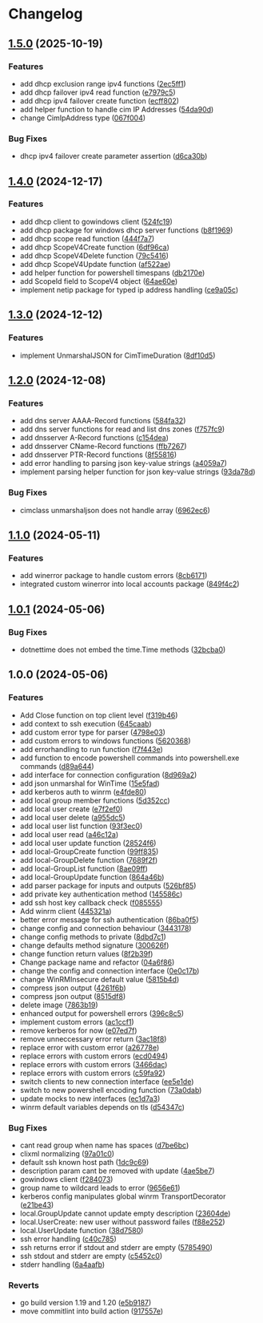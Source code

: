 # Changelog

## [1.5.0](https://github.com/d-strobel/gowindows/compare/v1.4.0...v1.5.0) (2025-10-19)


### Features

* add dhcp exclusion range ipv4 functions ([2ec5ff1](https://github.com/d-strobel/gowindows/commit/2ec5ff115ab750d2f3642b97b696c9cfd9cfee2d))
* add dhcp failover ipv4 read function ([e7979c5](https://github.com/d-strobel/gowindows/commit/e7979c5e19060e624841044d6ab8a2ea5d5442ac))
* add dhcp ipv4 failover create function ([ecff802](https://github.com/d-strobel/gowindows/commit/ecff8020cc91134c965e6ee2cdcc104a35bb1392))
* add helper function to handle cim IP Addresses ([54da90d](https://github.com/d-strobel/gowindows/commit/54da90d024cbd47aa6d2bb1b7565c39987fa987c))
* change CimIpAddress type ([067f004](https://github.com/d-strobel/gowindows/commit/067f004b1de87f08f5d215d0f1a775160476397e))


### Bug Fixes

* dhcp ipv4 failover create parameter assertion ([d6ca30b](https://github.com/d-strobel/gowindows/commit/d6ca30b3d431435a665d8b6e2c8a311406a3d217))

## [1.4.0](https://github.com/d-strobel/gowindows/compare/v1.3.0...v1.4.0) (2024-12-17)


### Features

* add dhcp client to gowindows client ([524fc19](https://github.com/d-strobel/gowindows/commit/524fc1950ff661b6b7868a59366cadb2b7ebb744))
* add dhcp package for windows dhcp server functions ([b8f1969](https://github.com/d-strobel/gowindows/commit/b8f196901ee3f9b8e2f48c860ca28b44f1610736))
* add dhcp scope read function ([444f7a7](https://github.com/d-strobel/gowindows/commit/444f7a757d181eb75415835363cf0287312fb26a))
* add dhcp ScopeV4Create function ([6df96ca](https://github.com/d-strobel/gowindows/commit/6df96ca444e4f7d8d1c35b552e117c3f9c1896c9))
* add dhcp ScopeV4Delete function ([79c5416](https://github.com/d-strobel/gowindows/commit/79c5416cf8773beb9a56fb72d054095b0234c10e))
* add dhcp ScopeV4Update function ([af522ae](https://github.com/d-strobel/gowindows/commit/af522ae0a74f4c5a9702f774466dd8ccf9ecaa60))
* add helper function for powershell timespans ([db2170e](https://github.com/d-strobel/gowindows/commit/db2170e5f63cd6457cdadb92f070ddd74ff30fa2))
* add ScopeId field to ScopeV4 object ([64ae60e](https://github.com/d-strobel/gowindows/commit/64ae60e922e5d514ed9b3718a842a86d1de92082))
* implement netip package for typed ip address handling ([ce9a05c](https://github.com/d-strobel/gowindows/commit/ce9a05cc5b85eed874ad4774772f8953acda1785))

## [1.3.0](https://github.com/d-strobel/gowindows/compare/v1.2.0...v1.3.0) (2024-12-12)


### Features

* implement UnmarshalJSON for CimTimeDuration ([8df10d5](https://github.com/d-strobel/gowindows/commit/8df10d5659264908b3d94e278f63cb0af0b398bd))

## [1.2.0](https://github.com/d-strobel/gowindows/compare/v1.1.0...v1.2.0) (2024-12-08)


### Features

* add dns server AAAA-Record functions ([584fa32](https://github.com/d-strobel/gowindows/commit/584fa323066786b3109708ea15bde2a30286d53f))
* add dns server functions for read and list dns zones ([f757fc9](https://github.com/d-strobel/gowindows/commit/f757fc9cb700bd2e7959394517d546090caf2c3b))
* add dnsserver A-Record functions ([c154dea](https://github.com/d-strobel/gowindows/commit/c154dea8f8b3704adb627ac1242bbfcc152541dc))
* add dnsserver CName-Record functions ([ffb7267](https://github.com/d-strobel/gowindows/commit/ffb72671af5d6e654e86bc0b7b59f9deaca57b39))
* add dnsserver PTR-Record functions ([8f55816](https://github.com/d-strobel/gowindows/commit/8f558162aabc52e7e230f627716d30a0b2993c61))
* add error handling to parsing json key-value strings ([a4059a7](https://github.com/d-strobel/gowindows/commit/a4059a7ad8ca681286a782e81ec01c7d2179153f))
* implement parsing helper function for json key-value strings ([93da78d](https://github.com/d-strobel/gowindows/commit/93da78dae2104859171546940be7a1e99fca7686))


### Bug Fixes

* cimclass unmarshaljson does not handle array ([6962ec6](https://github.com/d-strobel/gowindows/commit/6962ec6d7d13463083098036893727417d072df4))

## [1.1.0](https://github.com/d-strobel/gowindows/compare/v1.0.1...v1.1.0) (2024-05-11)


### Features

* add winerror package to handle custom errors ([8cb6171](https://github.com/d-strobel/gowindows/commit/8cb617194d0c50f2d89107d97daf475f7e0834a9))
* integrated custom winerror into local accounts package ([849f4c2](https://github.com/d-strobel/gowindows/commit/849f4c27a05b3c4a411afabe243c9ba43a3fee8f))

## [1.0.1](https://github.com/d-strobel/gowindows/compare/v1.0.0...v1.0.1) (2024-05-06)


### Bug Fixes

* dotnettime does not embed the time.Time methods ([32bcba0](https://github.com/d-strobel/gowindows/commit/32bcba09903d79c722d269a9566513525b66449a))

## 1.0.0 (2024-05-06)


### Features

* Add Close function on top client level ([f319b46](https://github.com/d-strobel/gowindows/commit/f319b4605eaa936922761e036fc6062408fbf7cc))
* add context to ssh execution ([645caab](https://github.com/d-strobel/gowindows/commit/645caabc4fc728ebfede9df16e7ed6739d63a9b0))
* add custom error type for parser ([4798e03](https://github.com/d-strobel/gowindows/commit/4798e034be709c90f562e64c93b971ab13a6ce24))
* add custom errors to windows functions ([5620368](https://github.com/d-strobel/gowindows/commit/56203686d9b6b8035ed002d55c3b675db9e6c3ab))
* add errorhandling to run function ([f7f443e](https://github.com/d-strobel/gowindows/commit/f7f443eda46fef926cc40d49f1c696e80779ef04))
* add function to encode powershell commands into powershell.exe commands ([d89a644](https://github.com/d-strobel/gowindows/commit/d89a644c9c07f49cc6cd61df5696ce23a489737f))
* add interface for connection configuration ([8d969a2](https://github.com/d-strobel/gowindows/commit/8d969a2b172cbdb4deffaa518cd998bcea2500b0))
* add json unmarshal for WinTime ([15e5fad](https://github.com/d-strobel/gowindows/commit/15e5fade06a3a37088c6885d9f1b0a31261025ff))
* add kerberos auth to winrm ([e4fde80](https://github.com/d-strobel/gowindows/commit/e4fde80dda2defa52fac5cfd0af8950e252d21d9))
* add local group member functions ([5d352cc](https://github.com/d-strobel/gowindows/commit/5d352cca7acba2b178f5e33bf69e67abe8794f3a))
* add local user create ([e7f2ef0](https://github.com/d-strobel/gowindows/commit/e7f2ef0979b4694b8935359ac0c89781cdfe3f16))
* add local user delete ([a955dc5](https://github.com/d-strobel/gowindows/commit/a955dc50cae49c433130cf2ee3e30b627b7e6bd1))
* add local user list function ([93f3ec0](https://github.com/d-strobel/gowindows/commit/93f3ec0ca18d6d93f4bb468aefd688e07810cc0d))
* add local user read ([a46c12a](https://github.com/d-strobel/gowindows/commit/a46c12abbe0b6c6524ae9f3f1d100abd7f8e89e2))
* add local user update function ([28524f6](https://github.com/d-strobel/gowindows/commit/28524f6ac83f70d0318fb1b3b2e8c8b24e785913))
* add local-GroupCreate function ([99ff835](https://github.com/d-strobel/gowindows/commit/99ff835af117d54bbc48b404c5cfd3cdacd951e2))
* add local-GroupDelete function ([7689f2f](https://github.com/d-strobel/gowindows/commit/7689f2facf4e51f282bf0ca54ca558fb31e6a929))
* add local-GroupList function ([8ae09ff](https://github.com/d-strobel/gowindows/commit/8ae09ff60b2df523d6dc2c218919d4e3b6146fb6))
* add local-GroupUpdate function ([864a46b](https://github.com/d-strobel/gowindows/commit/864a46b9029c663b11221275480ec72beabdd8c5))
* add parser package for inputs and outputs ([526bf85](https://github.com/d-strobel/gowindows/commit/526bf85eb763ab3531db59f36e90c06c4ec9eee4))
* add private key authentication method ([145586c](https://github.com/d-strobel/gowindows/commit/145586c7457615345e6267f0235f9b56c1cc21f0))
* add ssh host key callback check ([f085555](https://github.com/d-strobel/gowindows/commit/f0855553a155e5e0ee5ca0f9789147b3d39aa03e))
* Add winrm client ([445321a](https://github.com/d-strobel/gowindows/commit/445321ab4f6ff2126ebeaee81dd52b90dd989b31))
* better error message for ssh authentication ([86ba0f5](https://github.com/d-strobel/gowindows/commit/86ba0f5ce7527ad1cb180a277fee465395109fa1))
* change config and connection behaviour ([3443178](https://github.com/d-strobel/gowindows/commit/344317818d49a6a215923ac6fd3d0bb9b70d815f))
* change config methods to private ([8dbd7c1](https://github.com/d-strobel/gowindows/commit/8dbd7c129b2123cc6b51f8c7a1c1793aad159481))
* change defaults method signature ([300626f](https://github.com/d-strobel/gowindows/commit/300626fedc837eee56ae423dcc0893a839e6bc69))
* change function return values ([8f2b39f](https://github.com/d-strobel/gowindows/commit/8f2b39f68d92c60ee7e9cc666825c8f8cda27959))
* Change package name and refactor ([04a6f86](https://github.com/d-strobel/gowindows/commit/04a6f86462ce350fd5ed66d15294f3995504fa70))
* change the config and connection interface ([0e0c17b](https://github.com/d-strobel/gowindows/commit/0e0c17b4c75b8a3b77bea6bf7082297e20f5ab66))
* change WinRMInsecure default value ([5815b4d](https://github.com/d-strobel/gowindows/commit/5815b4d54a6b0e20217553cf41aa782d00f48aba))
* compress json output ([4261f6b](https://github.com/d-strobel/gowindows/commit/4261f6bd6ab2cc8d128e648bd369810205407ed6))
* compress json output ([8515df8](https://github.com/d-strobel/gowindows/commit/8515df8cc34b8d5747eff82602d84997a72f755c))
* delete image ([7863b19](https://github.com/d-strobel/gowindows/commit/7863b190c93834b4733ef69e2fd42e3a441e4723))
* enhanced output for powershell errors ([396c8c5](https://github.com/d-strobel/gowindows/commit/396c8c596ec2609f840fd3324bf9d1ce485a4790))
* implement custom errors ([ac1ccf1](https://github.com/d-strobel/gowindows/commit/ac1ccf1d870826e3078e5fb0e2cd21e6fd46d6aa))
* remove kerberos for now ([e07ed7f](https://github.com/d-strobel/gowindows/commit/e07ed7fd5494ae73b736c8e1678b096eb711bf88))
* remove unneccessary error return ([3ac18f8](https://github.com/d-strobel/gowindows/commit/3ac18f87521f99549acfb3269b79f2dde6edf4aa))
* replace error with custom error ([a26778e](https://github.com/d-strobel/gowindows/commit/a26778eddd3091972aee39656ba36e6c9774635f))
* replace errors with custom errors ([ecd0494](https://github.com/d-strobel/gowindows/commit/ecd049429c326e90eee80efdf389906e6001cb6c))
* replace errors with custom errors ([3466dac](https://github.com/d-strobel/gowindows/commit/3466dac0158e5057ab27bbdf5cf295864d0a4a2f))
* replace errors with custom errors ([c59fa92](https://github.com/d-strobel/gowindows/commit/c59fa92148cf0716f3967e9cb3f49628c9c71bf3))
* switch clients to new connection interface ([ee5e1de](https://github.com/d-strobel/gowindows/commit/ee5e1de233871c02b4dcc9a6cefa7631de0c8da9))
* switch to new powershell encoding function ([73a0dab](https://github.com/d-strobel/gowindows/commit/73a0dab3b2f55ee4ef85d2da57f8a588637f5a70))
* update mocks to new interfaces ([ec1d7a3](https://github.com/d-strobel/gowindows/commit/ec1d7a3571cb08c40a292310dddbedf2b7cfecd9))
* winrm default variables depends on tls ([d54347c](https://github.com/d-strobel/gowindows/commit/d54347c812bdc8ea7e7e13b14af76668d4e073a8))


### Bug Fixes

* cant read group when name has spaces ([d7be6bc](https://github.com/d-strobel/gowindows/commit/d7be6bc2ba9d13c63de054172d843765f90a8318))
* clixml normalizing ([97a01c0](https://github.com/d-strobel/gowindows/commit/97a01c06eceedbfe7fe45342f2337b26265e40d0))
* default ssh known host path ([1dc9c69](https://github.com/d-strobel/gowindows/commit/1dc9c69339a9a8ebacc9150372999fa2b551ff38))
* description param cant be removed with update ([4ae5be7](https://github.com/d-strobel/gowindows/commit/4ae5be70166bcb01990e8f29bfbc6035d616d480))
* gowindows client ([f284073](https://github.com/d-strobel/gowindows/commit/f28407355c042a2d80b0f41217ed05d65fa06e17))
* group name to wildcard leads to error ([9656e61](https://github.com/d-strobel/gowindows/commit/9656e6102a48658da6b3f2798e916c95b7bb868d))
* kerberos config manipulates global winrm TransportDecorator ([e21be43](https://github.com/d-strobel/gowindows/commit/e21be43ec91751e35fcc25f703a1a2275b7e6042))
* local.GroupUpdate cannot update empty description ([23604de](https://github.com/d-strobel/gowindows/commit/23604de252b90524e8086a02588f98a4be673509))
* local.UserCreate: new user without password failes ([f88e252](https://github.com/d-strobel/gowindows/commit/f88e2525282cc25b322fd1e6c00f04a1c02da10d))
* local.UserUpdate function ([38d7580](https://github.com/d-strobel/gowindows/commit/38d7580d57de48d5844e82e3e1dfb5151a7b817c))
* ssh error handling ([c40c785](https://github.com/d-strobel/gowindows/commit/c40c785e2ff42dda7be84d195aab3d729968ffc2))
* ssh returns error if stdout and stderr are empty ([5785490](https://github.com/d-strobel/gowindows/commit/57854903dd6b93c11e2dade6908fe428f0b070a4))
* ssh stdout and stderr are empty ([c5452c0](https://github.com/d-strobel/gowindows/commit/c5452c08b9fc1bf2e5ad8b38f52f38779f8ed8f8))
* stderr handling ([6a4aafb](https://github.com/d-strobel/gowindows/commit/6a4aafb772e4ffcf751f271d6681928ae5b973b2))


### Reverts

* go build version 1.19 and 1.20 ([e5b9187](https://github.com/d-strobel/gowindows/commit/e5b9187508244cf5299cf1e4647cc9cb97d4ccb3))
* move commitlint into build action ([917557e](https://github.com/d-strobel/gowindows/commit/917557e8d7595ca192c6e33ae3b1d44bffd37f3d))

